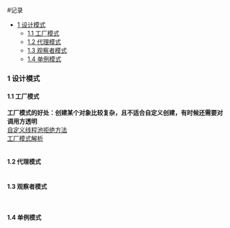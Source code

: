 #记录
  - [1 设计模式](#1-设计模式)
    - [1.1 工厂模式](#11-工厂模式)
    - [1.2 代理模式](#12-代理模式)
    - [1.3 观察者模式](#13-观察者模式)
    - [1.4 单例模式](#14-单例模式)
<!-- /TOC -->


### 1 设计模式
#### 1.1 工厂模式
**工厂模式的好处：创建某个对象比较复杂，且不适合自定义创建，有时候还需要对调用方透明**  
[自定义线程池拒绝方法](https://blog.csdn.net/jgteng/article/details/54411423)  
[工厂模式解析](https://www.zhihu.com/question/42975862/answer/1239305317)

```
```

#### 1.2 代理模式

```

```
#### 1.3 观察者模式
```


```
#### 1.4 单例模式

